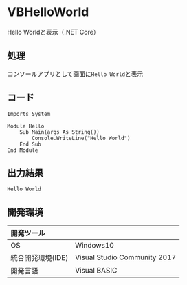 # VBHelloWorld
Hello Worldと表示（.NET Core）

## 処理
コンソールアプリとして画面に`Hello World`と表示

## コード
```
Imports System

Module Hello
    Sub Main(args As String())
        Console.WriteLine("Hello World")
    End Sub
End Module
```

## 出力結果  
```
Hello World
```
  
## 開発環境
| 開発ツール |  |
|:-|:-|
| OS | Windows10 |
| 統合開発環境(IDE) | Visual Studio Community 2017 |
| 開発言語 | Visual BASIC |
